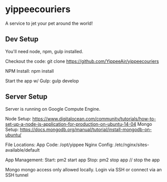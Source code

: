 # yippeecouriers
A service to jet your pet around the world!

Dev Setup
---------

You'll need node, npm, gulp installed. 

Checkout the code:
git clone https://github.com/YippeeAir/yippeecouriers

NPM Install:
npm install

Start the app w/ Gulp:
gulp develop


Server Setup
------------

Server is running on Google Compute Engine.

Node Setup: https://www.digitalocean.com/community/tutorials/how-to-set-up-a-node-js-application-for-production-on-ubuntu-14-04
Mongo Setup: https://docs.mongodb.org/manual/tutorial/install-mongodb-on-ubuntu/

File Locations:
App Code: /opt/yippee
Nginx Config: /etc/nginx/sites-available/default 

App Management:
Start: pm2 start app
Stop: pm2 stop app // stop the app

Mongo
mongo access only allowed locally. Login via SSH or connect via an SSH tunnel


